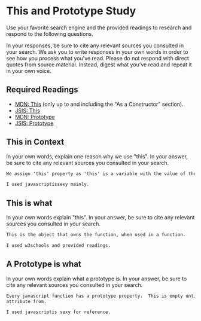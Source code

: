 # This and Prototype Study

Use your favorite search engine and the provided readings to research and
respond to the following questions.

In your responses, be sure to cite any relevant sources you consulted in your
search. We ask you to write responses in your own words in order to see how you
process what you've read. Please do not respond with direct quotes from source
material. Instead, digest what you've read and repeat it in your own voice.

## Required Readings

-   [MDN: This](https://developer.mozilla.org/en-US/docs/Web/JavaScript/Reference/Operators/this)
(only up to and including the "As a Constructor" section).
-   [JSIS: This](http://javascriptissexy.com/understand-javascripts-this-with-clarity-and-master-it/)
-   [MDN: Prototype](https://developer.mozilla.org/en-US/docs/Learn/JavaScript/Objects/Object_prototypes)
-   [JSIS: Prototype](http://javascriptissexy.com/javascript-prototype-in-plain-detailed-language/)

## This in Context

In your own words, explain one reason why we use "this". In your answer, be
sure to cite any relevant sources you consulted in your search.

```md
We assign 'this' property as 'this' is a variable with the value of the object that invokes the function where it is used.

I used javascriptissexy mainly.
```

## This is what

In your own words explain "this".  In your answer, be
sure to cite any relevant sources you consulted in your search.

```md
This is the object that owns the function, when used in a function.

I used w3schools and provided readings.
```

## A Prototype is what

In your own words explain what a prototype is.  In your answer, be
sure to cite any relevant sources you consulted in your search.

```md
Every javascript function has a prototype property.  This is empty until you attach properties to it.  This is used when you want other objects to inherit the same property.  This is also used to point to the "parent" object that it inherited its
attribute from.

I used javascriptis sexy for reference.
```
